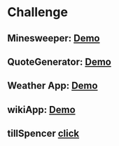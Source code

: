 # Challenge

## Minesweeper: [Demo](http://dikioth.me/minesweeper/main.html)

## QuoteGenerator: [Demo](http://dikioth.me/quoteGenerator/index.html)

## Weather App: [Demo](http://dikioth.me/weatherApp/index.html)

## wikiApp: [Demo](http://dikioth.me/wikiApp/index.html)

## tillSpencer [click]()
